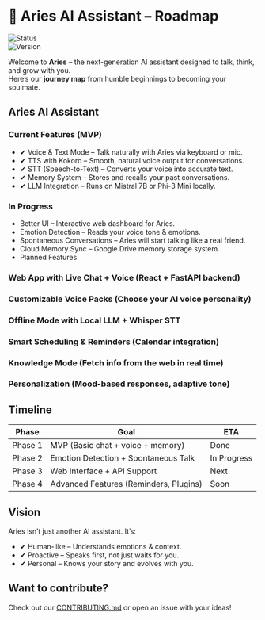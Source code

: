 # 🌌 Aries AI Assistant – Roadmap  

![Status](https://img.shields.io/badge/Status-In%20Development-blue?style=for-the-badge)  
![Version](https://img.shields.io/badge/Version-3.0-green?style=for-the-badge)   

Welcome to **Aries** – the next-generation AI assistant designed to talk, think, and grow with you.  
Here’s our **journey map** from humble beginnings to becoming your soulmate.

## Aries AI Assistant

### Current Features (MVP)
- ✔ Voice & Text Mode – Talk naturally with Aries via keyboard or mic.
- ✔ TTS with Kokoro – Smooth, natural voice output for conversations.
- ✔ STT (Speech-to-Text) – Converts your voice into accurate text.
- ✔ Memory System – Stores and recalls your past conversations.
- ✔ LLM Integration – Runs on Mistral 7B or Phi-3 Mini locally.

### In Progress
- Better UI – Interactive web dashboard for Aries.
- Emotion Detection – Reads your voice tone & emotions.
- Spontaneous Conversations – Aries will start talking like a real friend.
- Cloud Memory Sync – Google Drive memory storage system.
- Planned Features

### Web App with Live Chat + Voice (React + FastAPI backend)
### Customizable Voice Packs (Choose your AI voice personality)
### Offline Mode with Local LLM + Whisper STT
### Smart Scheduling & Reminders (Calendar integration)
### Knowledge Mode (Fetch info from the web in real time)
### Personalization (Mood-based responses, adaptive tone)

## Timeline
| Phase    | Goal                                   | ETA         |
|----------|----------------------------------------|-------------|
| Phase 1  | MVP (Basic chat + voice + memory)      |  Done      |
| Phase 2  | Emotion Detection + Spontaneous Talk   |  In Progress |
| Phase 3  | Web Interface + API Support            | Next        |
| Phase 4  | Advanced Features (Reminders, Plugins) | Soon        |

## Vision

Aries isn’t just another AI assistant. It’s:

- ✔ Human-like – Understands emotions & context.
- ✔ Proactive – Speaks first, not just waits for you.
- ✔ Personal – Knows your story and evolves with you.

## Want to contribute?
Check out our [CONTRIBUTING.md](https://github.com/Aoi-03/Aries/blob/main/aries/documentations/CONTRIBUTING.md) or open an issue with your ideas!
